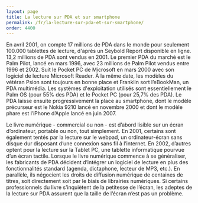 ```yaml
---
layout: page
title: La lecture sur PDA et sur smartphone
permalink: /fr/la-lecture-sur-pda-et-sur-smartphone/
order: 4400
---
```

<p>En avril 2001, on compte 17 millions de PDA dans le monde pour seulement 100.000 tablettes de lecture, d'après un Seybold Report disponible en ligne. 13,2 millions de PDA sont vendus en 2001. Le premier PDA du marché est le Palm Pilot, lancé en mars 1996, avec 23 millions de Palm Pilot vendus entre 1996 et 2002. Suit le Pocket PC de Microsoft en mars 2000 avec son logiciel de lecture Microsoft Reader. À la même date, les modèles du vétéran Psion sont toujours en bonne place et Franklin sort l’eBookMan, un PDA multimédia. Les systèmes d'exploitation utilisés sont essentiellement le Palm OS (pour 55% des PDA) et le Pocket PC (pour 25,7% des PDA). Le PDA laisse ensuite progressivement la place au smartphone, dont le modèle précurseur est le Nokia 9210 lancé en novembre 2000 et dont le modèle phare est l’iPhone d’Apple lancé en juin 2007.</p>

<p>Le livre numérique - commercial ou non - est d’abord lisible sur un écran d’ordinateur, portable ou non, tout simplement. En 2001, certains sont également tentés par la lecture sur le webpad, un ordinateur-écran sans disque dur disposant d’une connexion sans fil à l’internet. En 2002, d’autres optent pour la lecture sur la Tablet PC, une tablette informatique pourvue d’un écran tactile. Lorsque le livre numérique commence à se généraliser, les fabricants de PDA décident d’intégrer un logiciel de lecture en plus des fonctionnalités standard (agenda, dictaphone, lecteur de MP3, etc.). En parallèle, ils négocient les droits de diffusion numérique de centaines de titres, soit directement soit par le biais de librairies numériques. Si certains professionnels du livre s’inquiètent de la petitesse de l’écran, les adeptes de la lecture sur PDA assurent que la taille de l’écran n’est pas un problème.</p>